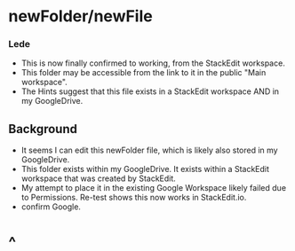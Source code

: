 # newFolder/newFile

### Lede
* This is now finally confirmed to working, from the StackEdit workspace.
* This folder may be accessible from the link to it in the public "Main workspace".
* The Hints suggest that this file exists in a StackEdit workspace AND in my GoogleDrive.

## Background

* It seems I can edit this newFolder file, which is likely also stored in my GoogleDrive.
* This folder exists within my GoogleDrive.  It exists within a StackEdit workspace that was created by StackEdit.
* My attempt to place it in the existing Google Workspace likely failed due to Permissions.  Re-test shows this now works in StackEdit.io.
* confirm Google.

# ^


<!--stackedit_data:
eyJoaXN0b3J5IjpbNDM5MzI2NjAwLC0zNDE5MzI5NjYsLTI3Nj
YzMjk1LC0yMDY4MTE1MTM1LC0xNTkzNjkwMDA0LDE1NzM0OTM4
NzJdfQ==
-->
